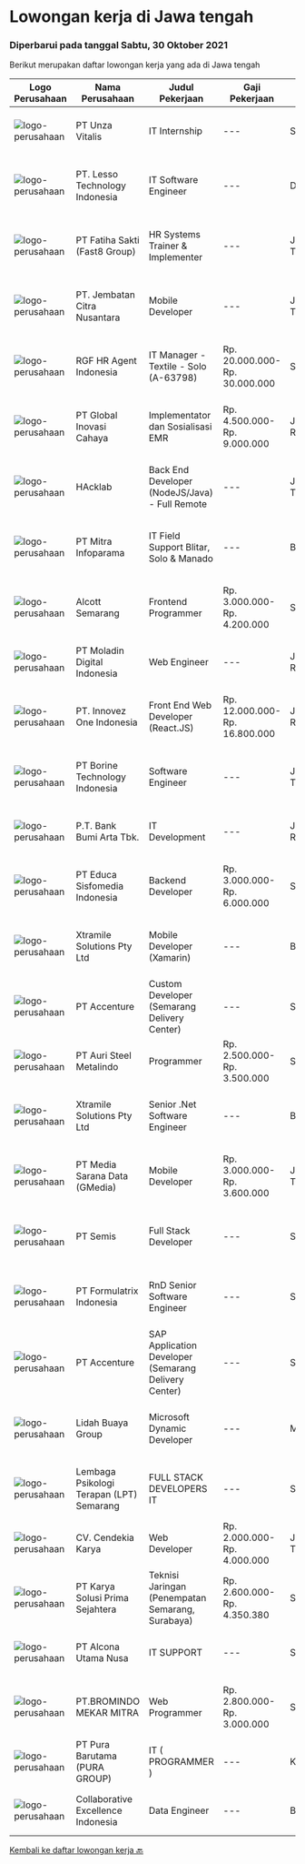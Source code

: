 
  # Lowongan kerja di Jawa tengah

  ### Diperbarui pada tanggal Sabtu, 30 Oktober 2021

  Berikut merupakan daftar lowongan kerja yang ada di Jawa tengah

  |Logo Perusahaan | Nama Perusahaan | Judul Pekerjaan | Gaji Pekerjaan | Lokasi | Deskripsi | Tanggal diunggah | Pranala |
  | -------------- | --------------- | --------------- | --------- | --------- | -------------- | ------- | ----------- |
  |![logo-perusahaan](https://image-service-cdn.seek.com.au/f14c90d2019d7494d62591b24bc8fee53c90ebd0/ee4dce1061f3f616224767ad58cb2fc751b8d2dc)|PT Unza Vitalis|IT Internship|---|Salatiga|Qualification: Final year student or fresh graduate from Information System/Computer Science or similar IT major Having a great understanding about...|Jumat, 29 Oktober 2021|https://www.jobstreet.co.id/id/job/it-internship-3673569?token=0~7d987d0f-aa5c-4e1f-bf51-644eebe7b817&sectionRank=1&jobId=jobstreet-id-job-3673569|
|![logo-perusahaan](https://image-service-cdn.seek.com.au/d705fb1b70229dfbc46d19f86bd200296f2574d4/ee4dce1061f3f616224767ad58cb2fc751b8d2dc)|PT. Lesso Technology Indonesia|IT Software Engineer|---|Demak|Job Description: Improving system quality by identifying issues and common patterns, and developing standard operating procedures Enhancing...|Jumat, 29 Oktober 2021|https://www.jobstreet.co.id/id/job/it-software-engineer-3673260?token=0~7d987d0f-aa5c-4e1f-bf51-644eebe7b817&sectionRank=2&jobId=jobstreet-id-job-3673260|
|![logo-perusahaan](https://image-service-cdn.seek.com.au/a1639471f6fc61aa0d3ad10d01d3f660d74f5ec8/ee4dce1061f3f616224767ad58cb2fc751b8d2dc)|PT Fatiha Sakti (Fast8 Group)|HR Systems Trainer & Implementer|---|Jawa Timur|You will be responsible for creating and delivering product training to our customers. Your job description will mainly entail, but not limited to:...|Rabu, 27 Oktober 2021|https://www.jobstreet.co.id/id/job/hr-systems-trainer-implementer-3670569?token=0~7d987d0f-aa5c-4e1f-bf51-644eebe7b817&sectionRank=3&jobId=jobstreet-id-job-3670569|
|![logo-perusahaan](https://image-service-cdn.seek.com.au/b26ead0130c0d34d1317dc462688b9bfe2f96bb4/ee4dce1061f3f616224767ad58cb2fc751b8d2dc)|PT. Jembatan Citra Nusantara|Mobile Developer|---|Jawa Tengah|Membuat rancangan, membangun dan mengembangkan aplikasi mobile berdasarkan request klien ataupun kebutuhan internal Perusahaan Melakukan evaluasi dan...|Kamis, 28 Oktober 2021|https://www.jobstreet.co.id/id/job/mobile-developer-3671565?token=0~7d987d0f-aa5c-4e1f-bf51-644eebe7b817&sectionRank=4&jobId=jobstreet-id-job-3671565|
|![logo-perusahaan](https://image-service-cdn.seek.com.au/48fe75607488246804330e7c861b9379520e5b17/ee4dce1061f3f616224767ad58cb2fc751b8d2dc)|RGF HR Agent Indonesia|IT Manager - Textile - Solo (A-63798)|Rp. 20.000.000-Rp. 30.000.000|Surakarta|About The Company: The working venue is in Solo. Our client is a textile company. Currently, they are looking for IT Manager. Job Responsibilities:...|Rabu, 27 Oktober 2021|https://www.jobstreet.co.id/id/job/it-manager-textile-solo-a-63798-3670307?token=0~7d987d0f-aa5c-4e1f-bf51-644eebe7b817&sectionRank=5&jobId=jobstreet-id-job-3670307|
|![logo-perusahaan](https://image-service-cdn.seek.com.au/0e8634f15f905ebbca3868b8e8fea93f774fae5c/ee4dce1061f3f616224767ad58cb2fc751b8d2dc)|PT Global Inovasi Cahaya|Implementator dan Sosialisasi EMR|Rp. 4.500.000-Rp. 9.000.000|Jakarta Raya|Bertanggung jawab atas aktivitas siklus hidup produk untuk portofolio aplikasi EMR (Electronic Medical Record). Implementasi dan sosialisasi EMR...|Selasa, 26 Oktober 2021|https://www.jobstreet.co.id/id/job/implementator-dan-sosialisasi-emr-3669280?token=0~7d987d0f-aa5c-4e1f-bf51-644eebe7b817&sectionRank=6&jobId=jobstreet-id-job-3669280|
|![logo-perusahaan](https://image-service-cdn.seek.com.au/3bec079191df606cb874c830a3b6065cdd9a0c7f/ee4dce1061f3f616224767ad58cb2fc751b8d2dc)|HAcklab|Back End Developer (NodeJS/Java) - Full Remote|---|Jawa Tengah|Total Experience Required- 5+ Years Must have 2 years experience in NodeJs / Java Hands On Experience in Javascript / Typescript Quick learner,...|Kamis, 28 Oktober 2021|https://www.jobstreet.co.id/id/job/back-end-developer-nodejs-java-full-remote-3663081?token=0~7d987d0f-aa5c-4e1f-bf51-644eebe7b817&sectionRank=7&jobId=jobstreet-id-job-3663081|
|![logo-perusahaan](https://image-service-cdn.seek.com.au/8141e1a24c77e5f291a80cf9dfc94b33b4aef523/ee4dce1061f3f616224767ad58cb2fc751b8d2dc)|PT Mitra Infoparama|IT Field Support Blitar, Solo & Manado|---|Blitar|Kualifikasi : Pendidikan minimal SMK jurusan TKJ atau setara. Pengalaman kerja minimal 6 bulan. Menguasai dan mampu menganalisa serta perbaikan...|Selasa, 26 Oktober 2021|https://www.jobstreet.co.id/id/job/it-field-support-blitar-solo-manado-3668523?token=0~7d987d0f-aa5c-4e1f-bf51-644eebe7b817&sectionRank=8&jobId=jobstreet-id-job-3668523|
|![logo-perusahaan](https://image-service-cdn.seek.com.au/d16238354b494eee9a527edfec741716a04bc65a/ee4dce1061f3f616224767ad58cb2fc751b8d2dc)|Alcott Semarang|Frontend Programmer|Rp. 3.000.000-Rp. 4.200.000|Semarang|Responsibilities : Translate designs into clean markup with HTML &amp; CSS Develop functional and appealing web and mobile-based applications based on...|Selasa, 26 Oktober 2021|https://www.jobstreet.co.id/id/job/frontend-programmer-3668075?token=0~7d987d0f-aa5c-4e1f-bf51-644eebe7b817&sectionRank=9&jobId=jobstreet-id-job-3668075|
|![logo-perusahaan](https://image-service-cdn.seek.com.au/2f5d57381ccba0c9825e4d9de4faaf965d821c14/ee4dce1061f3f616224767ad58cb2fc751b8d2dc)|PT Moladin Digital Indonesia|Web Engineer|---|Jakarta Raya|Responsibility: Design and development of scalable, reliable, and testable Web applications Review designs and code to ensure quality and industry...|Rabu, 27 Oktober 2021|https://www.jobstreet.co.id/id/job/web-engineer-3670211?token=0~7d987d0f-aa5c-4e1f-bf51-644eebe7b817&sectionRank=10&jobId=jobstreet-id-job-3670211|
|![logo-perusahaan](https://image-service-cdn.seek.com.au/b298687ae02f9798573838624580ad51c34fe2f1/ee4dce1061f3f616224767ad58cb2fc751b8d2dc)|PT. Innovez One Indonesia|Front End Web Developer (React.JS)|Rp. 12.000.000-Rp. 16.800.000|Jakarta Raya|Front End Web Developer (React.JS) We are looking for an experienced and talented senior front end developer (React.JS) to join our team to work on...|Kamis, 28 Oktober 2021|https://www.jobstreet.co.id/id/job/front-end-web-developer-react-js-3663061?token=0~7d987d0f-aa5c-4e1f-bf51-644eebe7b817&sectionRank=11&jobId=jobstreet-id-job-3663061|
|![logo-perusahaan](https://image-service-cdn.seek.com.au/6133f685a62ef33437189c89de010c5c10994440/ee4dce1061f3f616224767ad58cb2fc751b8d2dc)|PT Borine Technology Indonesia|Software Engineer|---|Jawa Tengah|Job Description: Transplant Or Modify The Existing Sweeping Robot Software System Responsible For The Design And Optimization Of The Path Planning...|Selasa, 26 Oktober 2021|https://www.jobstreet.co.id/id/job/software-engineer-3669055?token=0~7d987d0f-aa5c-4e1f-bf51-644eebe7b817&sectionRank=12&jobId=jobstreet-id-job-3669055|
|![logo-perusahaan](https://image-service-cdn.seek.com.au/993dac59f6b65dd36689f7e516cd87b1260c66de/ee4dce1061f3f616224767ad58cb2fc751b8d2dc)|P.T. Bank Bumi Arta Tbk.|IT Development|---|Jakarta Raya|IT DevelopmentBagi kandidat yang terpilih kami akan memberikan kompensasi dan benefit yang kompetitif, kesempatan untuk mengembangkan karir dan...|Senin, 25 Oktober 2021|https://www.jobstreet.co.id/id/job/it-development-3668198?token=0~7d987d0f-aa5c-4e1f-bf51-644eebe7b817&sectionRank=13&jobId=jobstreet-id-job-3668198|
|![logo-perusahaan](https://image-service-cdn.seek.com.au/9e459e4a3ea31c4bf03c13598af4814e9f9938ed/ee4dce1061f3f616224767ad58cb2fc751b8d2dc)|PT Educa Sisfomedia Indonesia|Backend Developer|Rp. 3.000.000-Rp. 6.000.000|Salatiga|Tugas dan Tanggung Jawab Fokus mengembangkan teknologi terbaik yang efisien dan experienced Merancang struktur data, membangun algoritma dan...|Selasa, 26 Oktober 2021|https://www.jobstreet.co.id/id/job/backend-developer-3669328?token=0~7d987d0f-aa5c-4e1f-bf51-644eebe7b817&sectionRank=14&jobId=jobstreet-id-job-3669328|
|![logo-perusahaan](https://image-service-cdn.seek.com.au/886dbb766c5bd832cea6f1bb5b5374b094ca8917/ee4dce1061f3f616224767ad58cb2fc751b8d2dc)|Xtramile Solutions Pty Ltd|Mobile Developer (Xamarin)|---|Bali|Innovative job opportunity offering a high salary package, attractive bonus remuneration and full remote working arrangement. This role will help...|Selasa, 26 Oktober 2021|https://www.jobstreet.co.id/id/job/mobile-developer-xamarin-3669519?token=0~7d987d0f-aa5c-4e1f-bf51-644eebe7b817&sectionRank=15&jobId=jobstreet-id-job-3669519|
|![logo-perusahaan](https://image-service-cdn.seek.com.au/b7421b8f8728c12962b323fe7c97484c15d95994/ee4dce1061f3f616224767ad58cb2fc751b8d2dc)|PT Accenture|Custom Developer (Semarang Delivery Center)|---|Semarang|About AccentureAccenture is a global professional services company with leading capabilities in digital, cloud and security. Combining unmatched...|Senin, 25 Oktober 2021|https://www.jobstreet.co.id/id/job/custom-developer-semarang-delivery-center-3667885?token=0~7d987d0f-aa5c-4e1f-bf51-644eebe7b817&sectionRank=16&jobId=jobstreet-id-job-3667885|
|![logo-perusahaan](https://image-service-cdn.seek.com.au/10e4f33fd9fdb6ba3771be45a31f3ab1337f5588/ee4dce1061f3f616224767ad58cb2fc751b8d2dc)|PT Auri Steel Metalindo|Programmer|Rp. 2.500.000-Rp. 3.500.000|Semarang|Kualifikasi : Usia maksimal 28 tahun Pendidikan Minimal SMK, terbuka untuk Fresh Graduate diutamakan yang memiliki pengalaman Mempunyai keinginan...|Minggu, 24 Oktober 2021|https://www.jobstreet.co.id/id/job/programmer-3660103?token=0~7d987d0f-aa5c-4e1f-bf51-644eebe7b817&sectionRank=17&jobId=jobstreet-id-job-3660103|
|![logo-perusahaan](https://image-service-cdn.seek.com.au/886dbb766c5bd832cea6f1bb5b5374b094ca8917/ee4dce1061f3f616224767ad58cb2fc751b8d2dc)|Xtramile Solutions Pty Ltd|Senior .Net Software Engineer|---|Bali|Innovative job opportunity offering a high salary package, attractive bonus remuneration and full remote working arrangement.This role will help...|Selasa, 26 Oktober 2021|https://www.jobstreet.co.id/id/job/senior-net-software-engineer-3669382?token=0~7d987d0f-aa5c-4e1f-bf51-644eebe7b817&sectionRank=18&jobId=jobstreet-id-job-3669382|
|![logo-perusahaan](https://image-service-cdn.seek.com.au/a6edf2b6da7765ca1a7de5acff3638e62e5e0500/ee4dce1061f3f616224767ad58cb2fc751b8d2dc)|PT Media Sarana Data (GMedia)|Mobile Developer|Rp. 3.000.000-Rp. 3.600.000|Jawa Tengah|Requirement: Memahami pemahaman dasar dari Basic Skill Reactnative Terbiasa bekerja dengan Repository (GIT) Freshgraduate dipersilahkan untuk...|Minggu, 24 Oktober 2021|https://www.jobstreet.co.id/id/job/mobile-developer-3659581?token=0~7d987d0f-aa5c-4e1f-bf51-644eebe7b817&sectionRank=19&jobId=jobstreet-id-job-3659581|
|![logo-perusahaan](https://image-service-cdn.seek.com.au/fc8dfd141f332f27bc2d6bc40ef27b87fb409b8a/ee4dce1061f3f616224767ad58cb2fc751b8d2dc)|PT Semis|Full Stack Developer|---|Semarang|Basic Requirements: Candidate must possess at least a Bachelor's Degree/Post-Graduate Diploma/Professional Degree in any field from a reputable...|Senin, 25 Oktober 2021|https://www.jobstreet.co.id/id/job/full-stack-developer-3653780?token=0~7d987d0f-aa5c-4e1f-bf51-644eebe7b817&sectionRank=20&jobId=jobstreet-id-job-3653780|
|![logo-perusahaan](https://image-service-cdn.seek.com.au/3fe11e0a9e6ce117e7b36170e1750cf68c13eaba/ee4dce1061f3f616224767ad58cb2fc751b8d2dc)|PT Formulatrix Indonesia|RnD Senior Software Engineer|---|Salatiga|Job Description: Understanding best coding practices and designing thoughtful coding patterns Analyzing problems and proposing an implementation to...|Senin, 25 Oktober 2021|https://www.jobstreet.co.id/id/job/rnd-senior-software-engineer-3667214?token=0~7d987d0f-aa5c-4e1f-bf51-644eebe7b817&sectionRank=21&jobId=jobstreet-id-job-3667214|
|![logo-perusahaan](https://image-service-cdn.seek.com.au/b7421b8f8728c12962b323fe7c97484c15d95994/ee4dce1061f3f616224767ad58cb2fc751b8d2dc)|PT Accenture|SAP Application Developer (Semarang Delivery Center)|---|Semarang|About AccentureAccenture is a global professional services company with leading capabilities in digital, cloud and security. Combining unmatched...|Senin, 25 Oktober 2021|https://www.jobstreet.co.id/id/job/sap-application-developer-semarang-delivery-center-3667866?token=0~7d987d0f-aa5c-4e1f-bf51-644eebe7b817&sectionRank=22&jobId=jobstreet-id-job-3667866|
|![logo-perusahaan](https://image-service-cdn.seek.com.au/d254058eddea49feaa3aa250e99907d27a28462e/ee4dce1061f3f616224767ad58cb2fc751b8d2dc)|Lidah Buaya Group|Microsoft Dynamic Developer|---|Magelang|Deskripsi Pekerjaan: Mengimplementasikan kostumisasi modul seperti Production/Project/Inventory/Management/Master Planning/Purchasing/Sales pada...|Sabtu, 23 Oktober 2021|https://www.jobstreet.co.id/id/job/microsoft-dynamic-developer-3652614?token=0~7d987d0f-aa5c-4e1f-bf51-644eebe7b817&sectionRank=23&jobId=jobstreet-id-job-3652614|
|![logo-perusahaan](https://image-service-cdn.seek.com.au/e73a05eda4a5cdd521a9f19b737c14b381ea7496/ee4dce1061f3f616224767ad58cb2fc751b8d2dc)|Lembaga Psikologi Terapan (LPT) Semarang|FULL STACK DEVELOPERS IT|---|Semarang|Uraian Pekerjaan Bertanggung jawab dalam pengembangan sistem software, jaringan, peningkatan dan evaluasi terhadap objek komputer, instalasi komputer....|Jumat, 22 Oktober 2021|https://www.jobstreet.co.id/id/job/full-stack-developers-it-3650592?token=0~7d987d0f-aa5c-4e1f-bf51-644eebe7b817&sectionRank=24&jobId=jobstreet-id-job-3650592|
|![logo-perusahaan](https://image-service-cdn.seek.com.au/218ba616ee0be03eee7070f534414219156b030c/ee4dce1061f3f616224767ad58cb2fc751b8d2dc)|CV. Cendekia Karya|Web Developer|Rp. 2.000.000-Rp. 4.000.000|Jawa Tengah|Tugas :Membuat dan mengelola sistem website perusahaanKriteria :- Berkepribadian positif- Attitude baik- Disiplin, jujur, sopan, bertanggungjawab,...|Senin, 25 Oktober 2021|https://www.jobstreet.co.id/id/job/web-developer-3666794?token=0~7d987d0f-aa5c-4e1f-bf51-644eebe7b817&sectionRank=25&jobId=jobstreet-id-job-3666794|
|![logo-perusahaan](https://image-service-cdn.seek.com.au/bb0f2c313297f2db3d497466b95d7da85644edc0/ee4dce1061f3f616224767ad58cb2fc751b8d2dc)|PT Karya Solusi Prima Sejahtera|Teknisi Jaringan (Penempatan Semarang, Surabaya)|Rp. 2.600.000-Rp. 4.350.380|Semarang|Kualifikasi: Pendidikan minimal SMK Teknik Komputer &amp; Jaringan Lulusan D3 Teknik Telekomunikasi/ S1 Teknik Informatika dipersilahkan Memiliki...|Jumat, 22 Oktober 2021|https://www.jobstreet.co.id/id/job/teknisi-jaringan-penempatan-semarang-surabaya-3665397?token=0~7d987d0f-aa5c-4e1f-bf51-644eebe7b817&sectionRank=26&jobId=jobstreet-id-job-3665397|
|![logo-perusahaan](https://image-service-cdn.seek.com.au/64e2e43f5ab3eeab824e4235644f641e09340dcc/ee4dce1061f3f616224767ad58cb2fc751b8d2dc)|PT Alcona Utama Nusa|IT SUPPORT|---|Semarang|Tanggung Jawab Pekerjaan : Memastikan sistem serta jaringan antar group berfungsi normal Melakukan troubleshooting untuk semua permasalahan software,...|Kamis, 21 Oktober 2021|https://www.jobstreet.co.id/id/job/it-support-3664193?token=0~7d987d0f-aa5c-4e1f-bf51-644eebe7b817&sectionRank=27&jobId=jobstreet-id-job-3664193|
|![logo-perusahaan](https://image-service-cdn.seek.com.au/745a3edbeea638833f47aa0c9a4f7583e9d244dc/ee4dce1061f3f616224767ad58cb2fc751b8d2dc)|PT.BROMINDO MEKAR MITRA|Web Programmer|Rp. 2.800.000-Rp. 3.000.000|Semarang|Mengimplementasikan kebijakan dan prosedur IT termasuk kebijakan keamanan IT Membuat semua system dan aplikasi sesuai arahan Leader termasuk...|Kamis, 21 Oktober 2021|https://www.jobstreet.co.id/id/job/web-programmer-3649860?token=0~7d987d0f-aa5c-4e1f-bf51-644eebe7b817&sectionRank=28&jobId=jobstreet-id-job-3649860|
|![logo-perusahaan](https://image-service-cdn.seek.com.au/1588db4b27658493c980eb24d959cefaab47c7ca/ee4dce1061f3f616224767ad58cb2fc751b8d2dc)|PT Pura Barutama (PURA GROUP)|IT ( PROGRAMMER )|---|Kudus|S1 Teknik Informatika. Memahami Java, J2SE, .NET, C ++, C #, Assembler , PHP, VB, Delphi, Power Builder, Oracle dan pernah membuat program dari...|Jumat, 22 Oktober 2021|https://www.jobstreet.co.id/id/job/it-programmer-3650757?token=0~7d987d0f-aa5c-4e1f-bf51-644eebe7b817&sectionRank=29&jobId=jobstreet-id-job-3650757|
|![logo-perusahaan](https://image-service-cdn.seek.com.au/7145b1ba6bc0dbd678e2bf86d776dd2b1b9b81f6/ee4dce1061f3f616224767ad58cb2fc751b8d2dc)|Collaborative Excellence Indonesia|Data Engineer|---|Bali|Job Description: Develops or modifies data models, ETL processes, and BI tool solutions Ensures appropriate documentation for all development and...|Jumat, 22 Oktober 2021|https://www.jobstreet.co.id/id/job/data-engineer-3650472?token=0~7d987d0f-aa5c-4e1f-bf51-644eebe7b817&sectionRank=30&jobId=jobstreet-id-job-3650472|


  [Kembali ke daftar lowongan kerja 🔙](../README.md#daftar-lowongan-kerja)
  